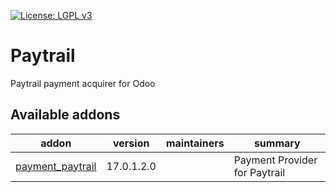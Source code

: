 [![License: LGPL v3](https://img.shields.io/badge/License-LGPL%20v3-blue.svg)](https://www.gnu.org/licenses/lgpl-3.0)

Paytrail
========
Paytrail payment acquirer for Odoo

[//]: # (addons)

Available addons
----------------
addon | version | maintainers | summary
--- | --- | --- | ---
[payment_paytrail](payment_paytrail/) | 17.0.1.2.0 |  | Payment Provider for Paytrail

[//]: # (end addons)
